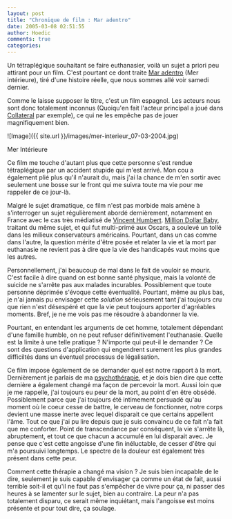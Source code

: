 ```yaml
---
layout: post
title: "Chronique de film : Mar adentro"
date: 2005-03-08 02:51:55
author: Hoedic
comments: true
categories: 
---
```



Un tétraplégique souhaitant se faire euthanasier, voilà un sujet a priori peu attirant pour un film. C'est pourtant ce dont traite [Mar adentro](http://imdb.com/title/tt0369702/) (Mer intérieure), tiré d'une histoire réelle, que nous sommes allé voir samedi dernier.

Comme le laisse supposer le titre, c'est un film espagnol. Les acteurs nous sont donc totalement inconnus (Quoiqu'en fait l'acteur principal a joué dans [Collateral](http://imdb.com/title/tt0369339/) par exemple), ce qui ne les empêche pas de jouer magnifiquement bien.

![Image]({{ site.url }}/images/mer-interieur_07-03-2004.jpg)
<div class="photoattrib">Mer Intérieure</div>



Ce film me touche d'autant plus que cette personne s'est rendue tétraplégique par un accident stupide qui m'est arrivé. Mon cou a également plié plus qu'il n'aurait du, mais j'ai la chance de m'en sortir avec seulement une bosse sur le front qui me suivra toute ma vie pour me rappeler de ce jour-là.

Malgré le sujet dramatique, ce film n'est pas morbide mais amène à s'interroger un sujet régulièrement abordé dernièrement, notamment en France avec le cas très médiatisé de [Vincent Humbert](http://mon-ile.net/carnet/blog361.html). [Million Dollar Baby](http://imdb.com/title/tt0405159/), traitant du même sujet, et qui fut multi-primé aux Oscars, a soulevé un tollé dans les milieux conservateurs américains. Pourtant, dans un cas comme dans l'autre, la question mérite d'être posée et relater la vie et la mort par euthanasie ne revient pas à dire que la vie des handicapés vaut moins que les autres.

Personnellement, j'ai beaucoup de mal dans le fait de vouloir se mourir. C'est facile à dire quand on est bonne santé physique, mais la volonté de suicide ne s'arrête pas aux malades incurables. Possiblement que toute personne déprimée s'évoque cette éventualité. Pourtant, même au plus bas, je n'ai jamais pu envisager cette *solution* sérieusement tant j'ai toujours cru que rien n'est désespéré et que la vie peut toujours apporter d'agréables moments. Bref, je ne me vois pas me résoudre à abandonner la vie.

Pourtant, en entendant les arguments de cet homme, totalement dépendant d'une famille humble, on ne peut refuser définitivement l'euthanasie. Quelle est la limite à une telle pratique ? N'importe qui peut-il le demander ? Ce sont des questions d'application qui engendrent surement les plus grandes difficiltés dans un éventuel processus de légalisation.

Ce film impose également de se demander quel est notre rapport à la mort. Dernièrement je parlais de ma [psychothérapie](http://mon-ile.net/carnet/blog1297.html), et je dois bien dire que cette dernière a également changé ma façon de percevoir la mort. Aussi loin que je me rappelle, j'ai toujours eu peur de la mort, au point d'en être obsédé. Possiblement parce que j'ai toujours été intimement persuadé qu'au moment où le coeur cesse de battre, le cerveau de fonctionner, notre corps devient une masse inerte avec lequel disparait ce que certains appellent l'âme. Tout ce que j'ai pu lire depuis que je suis convaincu de ce fait n'a fait que me conforter. Point de transcendance par conséquent, la vie s'arrête là, abruptement, et tout ce que chacun a accumulé en lui disparait avec. Je pense que c'est cette angoisse d'une fin inéluctable, de cesser d'être qui m'a poursuivi longtemps. Le spectre de la douleur est également très présent dans cette peur.

Comment cette thérapie a changé ma vision ? Je suis bien incapable de le dire, seulement je suis capable d'envisager ça comme un état de fait, aussi terrible soit-il et qu'il ne faut pas s'empêcher de vivre pour ça, ni passer des heures à se lamenter sur le sujet, bien au contraire. La peur n'a pas totalement disparu, ce serait même inquiétant, mais l'angoisse est moins présente et pour tout dire, ça soulage.
